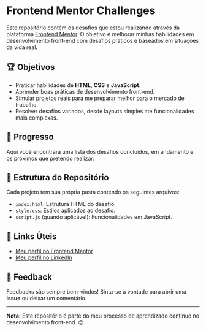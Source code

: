 # Frontend Mentor Challenges

Este repositório contém os desafios que estou realizando através da plataforma [Frontend Mentor](https://www.frontendmentor.io/). O objetivo é melhorar minhas habilidades em desenvolvimento front-end com desafios práticos e baseados em situações da vida real.

## 🏆 Objetivos

- Praticar habilidades de **HTML**, **CSS** e **JavaScript**.
- Aprender boas práticas de desenvolvimento front-end.
- Simular projetos reais para me preparar melhor para o mercado de trabalho.
- Resolver desafios variados, desde layouts simples até funcionalidades mais complexas.

## 🚀 Progresso

Aqui você encontrará uma lista dos desafios concluídos, em andamento e os próximos que pretendo realizar:

## 📂 Estrutura do Repositório

Cada projeto tem sua própria pasta contendo os seguintes arquivos:

- `index.html`: Estrutura HTML do desafio.
- `style.css`: Estilos aplicados ao desafio.
- `script.js` (quando aplicável): Funcionalidades em JavaScript.

## 🔗 Links Úteis

- [Meu perfil no Frontend Mentor](https://www.frontendmentor.io/profile/DevSchell)
- [Meu perfil no LinkedIn](https://www.linkedin.com/in/leonardoschell/)

## 💬 Feedback

Feedbacks são sempre bem-vindos! Sinta-se à vontade para abrir uma **issue** ou deixar um comentário.

---

**Nota:** Este repositório é parte do meu processo de aprendizado contínuo no desenvolvimento front-end. 😊
